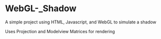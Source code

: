 # WebGL-_Shadow
A simple project using HTML, Javascript, and WebGL to simulate a shadow

Uses Projection and Modelview Matrices for rendering
